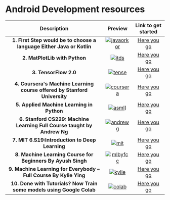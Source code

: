 
# Android Development resources

|Description | Preview   | Link to get started    |
| :------------: | :------------: | :------------: |
|   **1. First Step would be to choose a language Either Java or Kotlin** | <center> [![javaorkor](https://img.youtube.com/vi/ZeZdHUf2k8o/mqdefault.jpg "javaorkot")](https://www.youtube.com/watch?v=ZeZdHUf2k8o&ab_channel=CodyEngel) </center>  | [Here you go](https://www.youtube.com/watch?v=ZeZdHUf2k8o&ab_channel=CodyEngel)
| **2. MatPlotLib with Python** | <center>  [![itds](https://i.ytimg.com/vi/Y5x8xvDnLXk/mqdefault.jpg "itds")](https://www.udemy.com/course/matplotlib-with-python/ "itds") </center> | [Here you go](https://www.udemy.com/course/matplotlib-with-python/)
| **3. TensorFlow 2.0**| <center> [![tense](https://i.ytimg.com/vi/tPYj3fFJGjk/mqdefault.jpg "tense")](https://www.freecodecamp.org/news/massive-tensorflow-2-0-free-course) </center> | [Here you go](https://www.freecodecamp.org/news/massive-tensorflow-2-0-free-course)
| **4. Coursera's Machine Learning course offered by Stanford University**| <center> [![coursera](https://i.ytimg.com/vi/4nsdARJGzJ0/mqdefault.jpg "coursera")](https://www.coursera.org/learn/machine-learning)</center> | [Here you go](https://www.coursera.org/learn/machine-learning)
| **5. Applied Machine Learning in Python** | <center> [![asml](https://i.ytimg.com/vi/hkagmGAu74Y/mqdefault.jpg "asml")](https://www.coursera.org/learn/python-machine-learning))</center> | [Here you go](https://www.coursera.org/learn/python-machine-learning)
| **6. Stanford CS229: Machine Learning Full Course taught by Andrew Ng**| <center> [![andrewg](https://i.ytimg.com/vi/jGwO_UgTS7I/mqdefault.jpg "andrewg ")](https://www.youtube.com/playlist?list=PLoROMvodv4rMiGQp3WXShtMGgzqpfVfbU)</center> | [Here you go](https://www.youtube.com/playlist?list=PLoROMvodv4rMiGQp3WXShtMGgzqpfVfbU)
| **7. MIT 6.S19:Introduction to Deep Learning**| <center> [![mit](https://i.ytimg.com/vi/7sB052Pz0sQ/mqdefault.jpg "mit")](https://www.youtube.com/playlist?list=PLtBw6njQRU-rwp5__7C0oIVt26ZgjG9NI)</center> | [Here you go](https://www.youtube.com/playlist?list=PLtBw6njQRU-rwp5__7C0oIVt26ZgjG9NI)
| **8. Machine Learning Course for Beginners By Ayush Singh**| <center> [![mlbyfcc](https://i.ytimg.com/vi/NWONeJKn6kc/mqdefault.jpg "mlbyfcc")](https://www.youtube.com/watch?v=NWONeJKn6kc&ab_channel=freeCodeCamp.org)</center> | [Here you go](https://www.youtube.com/watch?v=NWONeJKn6kc&ab_channel=freeCodeCamp.org)
| **9. Machine Learning for Everybody – Full Course By Kylie Ying**| <center> [![kylie](https://i.ytimg.com/vi/i_LwzRVP7bg/mqdefault.jpg "kylie")](https://www.youtube.com/watch?v=i_LwzRVP7bg&ab_channel=freeCodeCamp.org)</center> | [Here you go](https://www.youtube.com/watch?v=i_LwzRVP7bg&ab_channel=freeCodeCamp.org)
| **10. Done with Tutorials? Now Train some models using Google Colab**| <center> [![colab](https://i.ytimg.com/vi/FXBEW5YeD_E/mqdefault.jpg "colab")](https://colab.research.google.com/)</center> | [Here you go](https://colab.research.google.com/)
